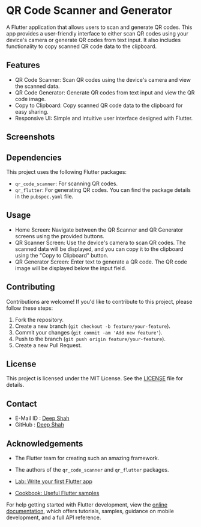 # QR Code Scanner and Generator

A Flutter application that allows users to scan and generate QR codes. This app provides a user-friendly interface to either scan QR codes using your device's camera or generate QR codes from text input. It also includes functionality to copy scanned QR code data to the clipboard.

## Features

- QR Code Scanner: Scan QR codes using the device's camera and view the scanned data.
- QR Code Generator: Generate QR codes from text input and view the QR code image.
- Copy to Clipboard: Copy scanned QR code data to the clipboard for easy sharing.
- Responsive UI: Simple and intuitive user interface designed with Flutter.

## Screenshots

## Dependencies

This project uses the following Flutter packages:
- `qr_code_scanner`: For scanning QR codes.
- `qr_flutter`: For generating QR codes.
You can find the package details in the `pubspec.yaml` file.

## Usage

- Home Screen: Navigate between the QR Scanner and QR Generator screens using the provided buttons.
- QR Scanner Screen: Use the device's camera to scan QR codes. The scanned data will be displayed, and you can copy it to the clipboard using the "Copy to Clipboard" button.
- QR Generator Screen: Enter text to generate a QR code. The QR code image will be displayed below the input field.

## Contributing

Contributions are welcome! If you'd like to contribute to this project, please follow these steps:

1. Fork the repository.
2. Create a new branch (`git checkout -b feature/your-feature`).
3. Commit your changes (`git commit -am 'Add new feature'`).
4. Push to the branch (`git push origin feature/your-feature`).
5. Create a new Pull Request.

## License

This project is licensed under the MIT License. See the [LICENSE](https://github.com/DeepShah1406/SCT-AD-4/blob/master/LICENSE) file for details.

## Contact
- E-Mail ID : [Deep Shah](shahdeep1406@gmail.com)
- GitHub : [Deep Shah](https://github.com/DeepShah1406)

## Acknowledgements

- The Flutter team for creating such an amazing framework.
- The authors of the `qr_code_scanner` and `qr_flutter` packages.

- [Lab: Write your first Flutter app](https://docs.flutter.dev/get-started/codelab)
- [Cookbook: Useful Flutter samples](https://docs.flutter.dev/cookbook)

For help getting started with Flutter development, view the
[online documentation](https://docs.flutter.dev/), which offers tutorials,
samples, guidance on mobile development, and a full API reference.
